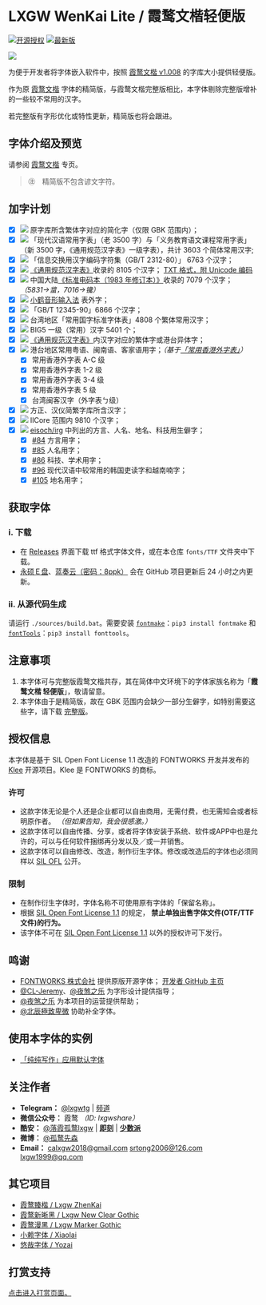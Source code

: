 # LXGW WenKai Lite / 霞鹜文楷轻便版

[![开源授权](https://img.shields.io/github/license/lxgw/LxgwWenKai-Lite?style=flat-square)](https://github.com/lxgw/LxgwWenKai-Lite)
[![最新版](https://img.shields.io/github/release/lxgw/LxgwWenKai-Lite?style=flat-square)](https://github.com/lxgw/LxgwWenKai-Lite/releases)

![](https://raw.githubusercontent.com/lxgw/LxgwWenKai-Lite/main/documentation/WenKaiLite-Preview.png)

为便于开发者将字体嵌入软件中，按照 [霞鹜文楷 v1.008](https://github.com/lxgw/LxgwWenKai/releases/v1.008) 的字库大小提供轻便版。

作为原 [霞鹜文楷](https://github.com/lxgw/LxgwWenKai) 字体的精简版，与霞鹜文楷完整版相比，本字体剔除完整版增补的一些较不常用的汉字。

若完整版有字形优化或特性更新，精简版也将会跟进。

## 字体介绍及预览

请参阅 [霞鹜文楷](https://github.com/lxgw/LxgwWenKai) 专页。

> ㊟　精简版不包含谚文字符。

## 加字计划

- [x] ![](https://img.shields.io/badge/-%E7%AE%80-brightgreen) 原字库所含繁体字对应的简化字（仅限 GBK 范围内）；
- [x] ![](https://img.shields.io/badge/-%E7%AE%80-brightgreen) 「现代汉语常用字表」（老 3500 字）与「义务教育语文课程常用字表」（新 3500 字，《通用规范汉字表》一级字表），共计 3603 个简体常用汉字;
- [x] ![](https://img.shields.io/badge/-%E7%AE%80-brightgreen) 「信息交换用汉字编码字符集（GB/T 2312-80）」 6763 个汉字；
- [x] ![](https://img.shields.io/badge/-%E7%AE%80-brightgreen) [《通用规范汉字表》](http://www.gov.cn/zwgk/2013-08/19/content_2469793.htm)收录的 8105 个汉字；   [TXT 格式，附 Unicode 编码](https://github.com/NightFurySL2001/cjktables/blob/master/china/standard/tongyong_guifan.txt)
- [x] ![](https://img.shields.io/badge/-%E7%AE%80-brightgreen)  中国大陆[《标准电码本（1983 年修订本）》](https://zi.tools/?secondary=character_set&set=GT)收录的 7079 个汉字；   *（5831→螀，7016→镵）*
- [x] ![](https://img.shields.io/badge/-%E7%AE%80-brightgreen)  [小鹤音形输入法](https://flypy.com/) 表外字；
- [x] ![](https://img.shields.io/badge/-%E7%B9%81-orange) 「GB/T 12345-90」6866 个汉字；
- [x] ![](https://img.shields.io/badge/-%E7%B9%81-orange) 台湾地区「常用国字标准字体表」4808 个繁体常用汉字；
- [x] ![](https://img.shields.io/badge/-%E7%B9%81-orange) BIG5 一级（常用）汉字 5401 个；
- [x] ![](https://img.shields.io/badge/-%E7%B9%81-orange) [《通用规范汉字表》](https://zi.tools/?secondary=character_set&set=G%E9%80%9A%E8%A7%84)内汉字对应的繁体字或港台异体字；
- [x] ![](https://img.shields.io/badge/-%E7%B9%81-orange) 港台地区常用粤语、闽南语、客家语用字；*（基于[「常用香港外字表」](https://github.com/ichitenfont/suppchara)）*
  - [x] 常用香港外字表 A-C 级
  - [x] 常用香港外字表 1-2 级
  - [x] 常用香港外字表 3-4 级
  - [x] 常用香港外字表 5 级
  - [x] 台湾闽客汉字（外字表ㄅ级）
- [x] ![](https://img.shields.io/badge/-%E7%AE%80%E7%B9%81-blue) 方正、汉仪简繁字库所含汉字；
- [x] ![](https://img.shields.io/badge/-%E7%AE%80%E7%B9%81-blue) IICore 范围内 9810 个汉字；
- [x] ![](https://img.shields.io/badge/-%E7%AE%80%E7%B9%81-blue) [eisoch/irg](https://github.com/eisoch/irg/) 中列出的方言、人名、地名、科技用生僻字； 
  - [x] [#84](https://github.com/eisoch/irg/issues/84) 方言用字；
  - [x] [#85](https://github.com/eisoch/irg/issues/85) 人名用字；
  - [x] [#86](https://github.com/eisoch/irg/issues/86) 科技、学术用字；
  - [x] [#96](https://github.com/eisoch/irg/issues/96) 现代汉语中较常用的韩国吏读字和越南喃字；
  - [x] [#105](https://github.com/eisoch/irg/issues/105) 地名用字；  

## 获取字体

### ⅰ. 下载

- 在 [Releases](https://github.com/lxgw/LxgwWenKai-Lite/releases) 界面下载 ttf 格式字体文件，或在本仓库 `fonts/TTF` 文件夹中下载。
- [永硕Ｅ盘](http://lxgw.ysepan.com/)、[蓝奏云（密码：8ppk）](https://lxgw.lanzoui.com/b0cqwpt3i) 会在 GitHub 项目更新后 24 小时之内更新。

### ⅱ. 从源代码生成
请运行 `./sources/build.bat`。需要安装 [`fontmake`](https://github.com/googlefonts/fontmake)：`pip3 install fontmake` 和 [`fontTools`](https://github.com/fonttools/fonttools)：`pip3 install fonttools`。

## 注意事项

1. 本字体可与完整版霞鹜文楷共存，其在简体中文环境下的字体家族名称为「**霞鹜文楷 轻便版**」，敬请留意。
2. 本字体由于是精简版，故在 GBK 范围内会缺少一部分生僻字，如特别需要这些字，请下载 [完整版](https://github.com/lxgw/LxgwWenKai)。

## 授权信息

本字体是基于 SIL Open Font License 1.1 改造的 FONTWORKS 开发并发布的 [Klee](https://github.com/fontworks-fonts/Klee) 开源项目。Klee 是 FONTWORKS 的商标。

### 许可

- 这款字体无论是个人还是企业都可以自由商用，无需付费，也无需知会或者标明原作者。 *（但如果告知，我会很感激。）*
- 这款字体可以自由传播、分享，或者将字体安装于系统、软件或APP中也是允许的，可以与任何软件捆绑再分发以及／或一并销售。
- 这款字体可以自由修改、改造，制作衍生字体。修改或改造后的字体也必须同样以 [SIL OFL](https://scripts.sil.org/OFL) 公开。

### 限制

- 在制作衍生字体时，字体名称不可使用原有字体的「保留名称」。
- 根据 [SIL Open Font License 1.1](https://scripts.sil.org/OFL) 的规定， **禁止单独出售字体文件(OTF/TTF文件)的行为。**
- 该字体不可在 [SIL Open Font License 1.1](https://scripts.sil.org/OFL) 以外的授权许可下发行。

## 鸣谢

- [FONTWORKS 株式会社](http://fontworks.co.jp) 提供原版开源字体； [开发者 GitHub 主页](https://github.com/fontworks-fonts/)
- [@CL-Jeremy](https://github.com/CL-Jeremy)、[@夜煞之乐](https://github.com/NightFurySL2001) 为字形设计提供指导；
- [@夜煞之乐](https://github.com/NightFurySL2001) 为本项目的运营提供帮助；
- [@北辰極致卑微](https://weibo.com/u/5327681980?) 协助补全字体。

## 使用本字体的实例

- [「纯纯写作」应用默认字体](https://a.app.qq.com/o/simple.jsp?pkgname=com.drakeet.purewriter&channel=0002160650432d595942&fromcase=60001)

## 关注作者

- **Telegram：** [@lxgwtg](https://t.me/lxgwtg) | [频道](https://t.me/lxgwandroidfont)
- **微信公众号：** 霞鹜 *（ID: lxgwshare）*
- **酷安：** [@落霞孤鹜lxgw](https://www.coolapk.com/u/633884) | [**即刻**](https://m.okjike.com/users/2e826735-48e6-46c5-b0c2-278cb1853b54?ref=PROFILE_CARD&source=user_card&s=eyJ1IjoiNWVlMzkwZGRkNWNhNTgwMDE3NjljZjFiIiwiZCI6MX0%3D&utm_source=create_card) | [**少数派**](https://sspai.com/u/ng008g7q)
- **微博：** [@孤鹜先森](https://weibo.com/6624339726)
- **Email：** calxgw2018@gmail.com srtong2006@126.com lxgw1999@qq.com

## 其它项目

- [霞鹜臻楷 / Lxgw ZhenKai](https://github.com/lxgw/LxgwZhenKai)
- [霞鹜新晰黑 / Lxgw New Clear Gothic](https://github.com/lxgw/LxgwNewClearGothic)
- [霞鹜漫黑 / Lxgw Marker Gothic](https://github.com/lxgw/LxgwMarkerGothic)
- [小赖字体 / Xiaolai](https://github.com/lxgw/kose-font)
- [悠哉字体 / Yozai](https://github.com/lxgw/yozai-font)

## 打赏支持

[点击进入打赏页面。](https://github.com/lxgw/lxgw/blob/main/Donate.md)
